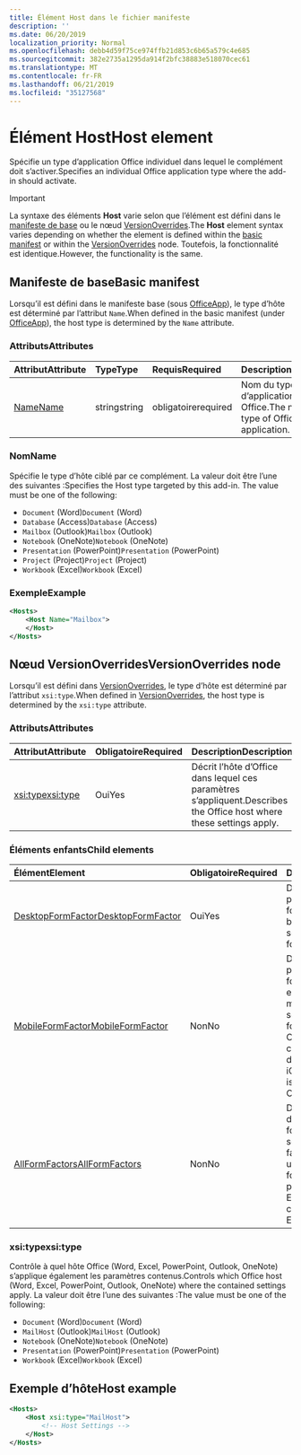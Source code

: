 ```yaml
---
title: Élément Host dans le fichier manifeste
description: ''
ms.date: 06/20/2019
localization_priority: Normal
ms.openlocfilehash: debb4d59f75ce974ffb21d853c6b65a579c4e685
ms.sourcegitcommit: 382e2735a1295da914f2bfc38883e518070cec61
ms.translationtype: MT
ms.contentlocale: fr-FR
ms.lasthandoff: 06/21/2019
ms.locfileid: "35127568"
---
```

# <a name="host-element"></a><span data-ttu-id="25499-102">Élément Host</span><span class="sxs-lookup"><span data-stu-id="25499-102">Host element</span></span>

<span data-ttu-id="25499-103">Spécifie un type d’application Office individuel dans lequel le complément doit s’activer.</span><span class="sxs-lookup"><span data-stu-id="25499-103">Specifies an individual Office application type where the add-in should activate.</span></span>

> [!IMPORTANT] 
> <span data-ttu-id="25499-104">La syntaxe des éléments **Host** varie selon que l’élément est défini dans le [manifeste de base](#basic-manifest) ou le nœud [VersionOverrides](#versionoverrides-node).</span><span class="sxs-lookup"><span data-stu-id="25499-104">The **Host** element syntax varies depending on whether the element is defined within the [basic manifest](#basic-manifest) or within the [VersionOverrides](#versionoverrides-node) node.</span></span> <span data-ttu-id="25499-105">Toutefois, la fonctionnalité est identique.</span><span class="sxs-lookup"><span data-stu-id="25499-105">However, the functionality is the same.</span></span>  

## <a name="basic-manifest"></a><span data-ttu-id="25499-106">Manifeste de base</span><span class="sxs-lookup"><span data-stu-id="25499-106">Basic manifest</span></span>

<span data-ttu-id="25499-107">Lorsqu’il est défini dans le manifeste base (sous [OfficeApp](officeapp.md)), le type d’hôte est déterminé par l’attribut `Name`.</span><span class="sxs-lookup"><span data-stu-id="25499-107">When defined in the basic manifest (under [OfficeApp](officeapp.md)), the host type is determined by the `Name` attribute.</span></span>

### <a name="attributes"></a><span data-ttu-id="25499-108">Attributs</span><span class="sxs-lookup"><span data-stu-id="25499-108">Attributes</span></span>

| <span data-ttu-id="25499-109">Attribut</span><span class="sxs-lookup"><span data-stu-id="25499-109">Attribute</span></span>     | <span data-ttu-id="25499-110">Type</span><span class="sxs-lookup"><span data-stu-id="25499-110">Type</span></span>   | <span data-ttu-id="25499-111">Requis</span><span class="sxs-lookup"><span data-stu-id="25499-111">Required</span></span> | <span data-ttu-id="25499-112">Description</span><span class="sxs-lookup"><span data-stu-id="25499-112">Description</span></span>                                      |
|:--------------|:-------|:---------|:-------------------------------------------------|
| [<span data-ttu-id="25499-113">Name</span><span class="sxs-lookup"><span data-stu-id="25499-113">Name</span></span>](#name) | <span data-ttu-id="25499-114">string</span><span class="sxs-lookup"><span data-stu-id="25499-114">string</span></span> | <span data-ttu-id="25499-115">obligatoire</span><span class="sxs-lookup"><span data-stu-id="25499-115">required</span></span> | <span data-ttu-id="25499-116">Nom du type d’application hôte Office.</span><span class="sxs-lookup"><span data-stu-id="25499-116">The name of the type of Office host application.</span></span> |

### <a name="name"></a><span data-ttu-id="25499-117">Nom</span><span class="sxs-lookup"><span data-stu-id="25499-117">Name</span></span>
<span data-ttu-id="25499-p102">Spécifie le type d’hôte ciblé par ce complément. La valeur doit être l’une des suivantes :</span><span class="sxs-lookup"><span data-stu-id="25499-p102">Specifies the Host type targeted by this add-in. The value must be one of the following:</span></span>

- <span data-ttu-id="25499-120">`Document` (Word)</span><span class="sxs-lookup"><span data-stu-id="25499-120">`Document` (Word)</span></span>
- <span data-ttu-id="25499-121">`Database` (Access)</span><span class="sxs-lookup"><span data-stu-id="25499-121">`Database` (Access)</span></span>
- <span data-ttu-id="25499-122">`Mailbox` (Outlook)</span><span class="sxs-lookup"><span data-stu-id="25499-122">`Mailbox` (Outlook)</span></span>
- <span data-ttu-id="25499-123">`Notebook` (OneNote)</span><span class="sxs-lookup"><span data-stu-id="25499-123">`Notebook` (OneNote)</span></span>
- <span data-ttu-id="25499-124">`Presentation` (PowerPoint)</span><span class="sxs-lookup"><span data-stu-id="25499-124">`Presentation` (PowerPoint)</span></span>
- <span data-ttu-id="25499-125">`Project` (Project)</span><span class="sxs-lookup"><span data-stu-id="25499-125">`Project` (Project)</span></span>
- <span data-ttu-id="25499-126">`Workbook` (Excel)</span><span class="sxs-lookup"><span data-stu-id="25499-126">`Workbook` (Excel)</span></span>

### <a name="example"></a><span data-ttu-id="25499-127">Exemple</span><span class="sxs-lookup"><span data-stu-id="25499-127">Example</span></span>
```xml
<Hosts>
    <Host Name="Mailbox">
    </Host>
</Hosts>
```

## <a name="versionoverrides-node"></a><span data-ttu-id="25499-128">Nœud VersionOverrides</span><span class="sxs-lookup"><span data-stu-id="25499-128">VersionOverrides node</span></span>
<span data-ttu-id="25499-129">Lorsqu’il est défini dans [VersionOverrides](versionoverrides.md), le type d’hôte est déterminé par l’attribut `xsi:type`.</span><span class="sxs-lookup"><span data-stu-id="25499-129">When defined in [VersionOverrides](versionoverrides.md), the host type is determined by the `xsi:type` attribute.</span></span> 

### <a name="attributes"></a><span data-ttu-id="25499-130">Attributs</span><span class="sxs-lookup"><span data-stu-id="25499-130">Attributes</span></span>

|  <span data-ttu-id="25499-131">Attribut</span><span class="sxs-lookup"><span data-stu-id="25499-131">Attribute</span></span>  |  <span data-ttu-id="25499-132">Obligatoire</span><span class="sxs-lookup"><span data-stu-id="25499-132">Required</span></span>  |  <span data-ttu-id="25499-133">Description</span><span class="sxs-lookup"><span data-stu-id="25499-133">Description</span></span>  |
|:-----|:-----|:-----|
|  [<span data-ttu-id="25499-134">xsi:type</span><span class="sxs-lookup"><span data-stu-id="25499-134">xsi:type</span></span>](#xsitype)  |  <span data-ttu-id="25499-135">Oui</span><span class="sxs-lookup"><span data-stu-id="25499-135">Yes</span></span>  | <span data-ttu-id="25499-136">Décrit l’hôte d’Office dans lequel ces paramètres s’appliquent.</span><span class="sxs-lookup"><span data-stu-id="25499-136">Describes the Office host where these settings apply.</span></span>|

### <a name="child-elements"></a><span data-ttu-id="25499-137">Éléments enfants</span><span class="sxs-lookup"><span data-stu-id="25499-137">Child elements</span></span>

|  <span data-ttu-id="25499-138">Élément</span><span class="sxs-lookup"><span data-stu-id="25499-138">Element</span></span> |  <span data-ttu-id="25499-139">Obligatoire</span><span class="sxs-lookup"><span data-stu-id="25499-139">Required</span></span>  |  <span data-ttu-id="25499-140">Description</span><span class="sxs-lookup"><span data-stu-id="25499-140">Description</span></span>  |
|:-----|:-----|:-----|
|  [<span data-ttu-id="25499-141">DesktopFormFactor</span><span class="sxs-lookup"><span data-stu-id="25499-141">DesktopFormFactor</span></span>](desktopformfactor.md)    |  <span data-ttu-id="25499-142">Oui</span><span class="sxs-lookup"><span data-stu-id="25499-142">Yes</span></span>   |  <span data-ttu-id="25499-143">Définit les paramètres pour le facteur de forme pour bureau.</span><span class="sxs-lookup"><span data-stu-id="25499-143">Defines the settings for the desktop form factor.</span></span> |
|  [<span data-ttu-id="25499-144">MobileFormFactor</span><span class="sxs-lookup"><span data-stu-id="25499-144">MobileFormFactor</span></span>](mobileformfactor.md)    |  <span data-ttu-id="25499-145">Non</span><span class="sxs-lookup"><span data-stu-id="25499-145">No</span></span>   |  <span data-ttu-id="25499-146">Définit les paramètres pour le facteur de forme pour environnement mobile.</span><span class="sxs-lookup"><span data-stu-id="25499-146">Defines the settings for the mobile form factor.</span></span> <span data-ttu-id="25499-147">**Remarque:** Cet élément est pris en charge uniquement dans Outlook sur iOS.</span><span class="sxs-lookup"><span data-stu-id="25499-147">**Note:** This element is only supported in Outlook on iOS.</span></span> |
|  [<span data-ttu-id="25499-148">AllFormFactors</span><span class="sxs-lookup"><span data-stu-id="25499-148">AllFormFactors</span></span>](allformfactors.md)    |  <span data-ttu-id="25499-149">Non</span><span class="sxs-lookup"><span data-stu-id="25499-149">No</span></span>   |  <span data-ttu-id="25499-150">Définit les paramètres de tous les facteurs de forme.</span><span class="sxs-lookup"><span data-stu-id="25499-150">Defines the settings for all form factors.</span></span> <span data-ttu-id="25499-151">Utilisé uniquement par des fonctions personnalisées dans Excel.</span><span class="sxs-lookup"><span data-stu-id="25499-151">Only used by custom functions in Excel.</span></span> |

### <a name="xsitype"></a><span data-ttu-id="25499-152">xsi:type</span><span class="sxs-lookup"><span data-stu-id="25499-152">xsi:type</span></span>

<span data-ttu-id="25499-153">Contrôle à quel hôte Office (Word, Excel, PowerPoint, Outlook, OneNote) s’applique également les paramètres contenus.</span><span class="sxs-lookup"><span data-stu-id="25499-153">Controls which Office host (Word, Excel, PowerPoint, Outlook, OneNote) where the contained settings apply.</span></span> <span data-ttu-id="25499-154">La valeur doit être l’une des suivantes :</span><span class="sxs-lookup"><span data-stu-id="25499-154">The value must be one of the following:</span></span>

- <span data-ttu-id="25499-155">`Document` (Word)</span><span class="sxs-lookup"><span data-stu-id="25499-155">`Document` (Word)</span></span>
- <span data-ttu-id="25499-156">`MailHost` (Outlook)</span><span class="sxs-lookup"><span data-stu-id="25499-156">`MailHost` (Outlook)</span></span>
- <span data-ttu-id="25499-157">`Notebook` (OneNote)</span><span class="sxs-lookup"><span data-stu-id="25499-157">`Notebook` (OneNote)</span></span>
- <span data-ttu-id="25499-158">`Presentation` (PowerPoint)</span><span class="sxs-lookup"><span data-stu-id="25499-158">`Presentation` (PowerPoint)</span></span>
- <span data-ttu-id="25499-159">`Workbook` (Excel)</span><span class="sxs-lookup"><span data-stu-id="25499-159">`Workbook` (Excel)</span></span>

## <a name="host-example"></a><span data-ttu-id="25499-160">Exemple d’hôte</span><span class="sxs-lookup"><span data-stu-id="25499-160">Host example</span></span> 
```xml
<Hosts>
    <Host xsi:type="MailHost">
        <!-- Host Settings -->
    </Host>
</Hosts>
```
